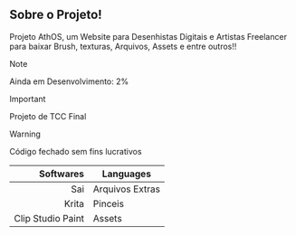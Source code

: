 ## Sobre o Projeto!

Projeto AthOS, um Website para Desenhistas Digitais e Artistas Freelancer para baixar Brush, texturas, Arquivos, Assets e entre outros!!

> [!NOTE]
> Ainda em Desenvolvimento: 2%

> [!IMPORTANT]
> Projeto de TCC Final

> [!WARNING]
> Código fechado sem fins lucrativos


| Softwares | Languages |                                            
|----------:|-----------|
|  Sai  | Arquivos Extras|
| Krita | Pinceis   |
|  Clip Studio Paint  | Assets    | 
